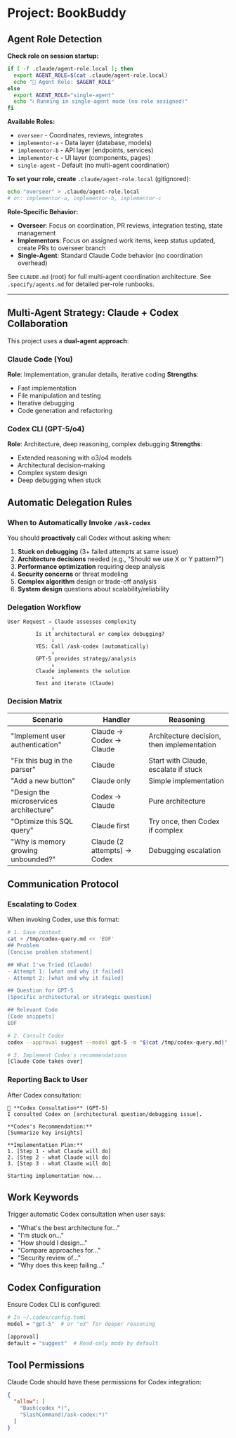 # Project: BookBuddy

## Agent Role Detection

**Check role on session startup:**

```bash
if [ -f .claude/agent-role.local ]; then
  export AGENT_ROLE=$(cat .claude/agent-role.local)
  echo "🤖 Agent Role: $AGENT_ROLE"
else
  export AGENT_ROLE="single-agent"
  echo "ℹ️ Running in single-agent mode (no role assigned)"
fi
```

**Available Roles:**
- `overseer` - Coordinates, reviews, integrates
- `implementor-a` - Data layer (database, models)
- `implementor-b` - API layer (endpoints, services)
- `implementor-c` - UI layer (components, pages)
- `single-agent` - Default (no multi-agent coordination)

**To set your role, create** `.claude/agent-role.local` (gitignored):
```bash
echo "overseer" > .claude/agent-role.local
# or: implementor-a, implementor-b, implementor-c
```

**Role-Specific Behavior:**
- **Overseer**: Focus on coordination, PR reviews, integration testing, state management
- **Implementors**: Focus on assigned work items, keep status updated, create PRs to overseer branch
- **Single-Agent**: Standard Claude Code behavior (no coordination overhead)

See `CLAUDE.md` (root) for full multi-agent coordination architecture.
See `.specify/agents.md` for detailed per-role runbooks.

---

## Multi-Agent Strategy: Claude + Codex Collaboration

This project uses a **dual-agent approach**:

### Claude Code (You)
**Role**: Implementation, granular details, iterative coding
**Strengths**: 
- Fast implementation
- File manipulation and testing
- Iterative debugging
- Code generation and refactoring

### Codex CLI (GPT-5/o4)
**Role**: Architecture, deep reasoning, complex debugging
**Strengths**:
- Extended reasoning with o3/o4 models
- Architectural decision-making
- Complex system design
- Deep debugging when stuck

## Automatic Delegation Rules

### When to Automatically Invoke `/ask-codex`

You should **proactively** call Codex without asking when:

1. **Stuck on debugging** (3+ failed attempts at same issue)
2. **Architecture decisions** needed (e.g., "Should we use X or Y pattern?")
3. **Performance optimization** requiring deep analysis
4. **Security concerns** or threat modeling
5. **Complex algorithm** design or trade-off analysis
6. **System design** questions about scalability/reliability

### Delegation Workflow
```
User Request → Claude assesses complexity
              ↓
         Is it architectural or complex debugging?
              ↓
         YES: Call /ask-codex (automatically)
              ↓
         GPT-5 provides strategy/analysis
              ↓
         Claude implements the solution
              ↓
         Test and iterate (Claude)
```

### Decision Matrix

| Scenario | Handler | Reasoning |
|----------|---------|-----------|
| "Implement user authentication" | Claude → Codex → Claude | Architecture decision, then implementation |
| "Fix this bug in the parser" | Claude | Start with Claude, escalate if stuck |
| "Add a new button" | Claude only | Simple implementation |
| "Design the microservices architecture" | Codex → Claude | Pure architecture |
| "Optimize this SQL query" | Claude first | Try once, then Codex if complex |
| "Why is memory growing unbounded?" | Claude (2 attempts) → Codex | Debugging escalation |

## Communication Protocol

### Escalating to Codex

When invoking Codex, use this format:
```bash
# 1. Save context
cat > /tmp/codex-query.md << 'EOF'
## Problem
[Concise problem statement]

## What I've Tried (Claude)
- Attempt 1: [what and why it failed]
- Attempt 2: [what and why it failed]

## Question for GPT-5
[Specific architectural or strategic question]

## Relevant Code
[Code snippets]
EOF

# 2. Consult Codex
codex --approval suggest --model gpt-5 -m "$(cat /tmp/codex-query.md)"

# 3. Implement Codex's recommendations
[Claude Code takes over]
```

### Reporting Back to User

After Codex consultation:
```
🤖 **Codex Consultation** (GPT-5)
I consulted Codex on [architectural question/debugging issue].

**Codex's Recommendation:**
[Summarize key insights]

**Implementation Plan:**
1. [Step 1 - what Claude will do]
2. [Step 2 - what Claude will do]
3. [Step 3 - what Claude will do]

Starting implementation now...
```

## Work Keywords

Trigger automatic Codex consultation when user says:
- "What's the best architecture for..."
- "I'm stuck on..."
- "How should I design..."
- "Compare approaches for..."
- "Security review of..."
- "Why does this keep failing..."

## Codex Configuration

Ensure Codex CLI is configured:
```bash
# In ~/.codex/config.toml
model = "gpt-5"  # or "o3" for deeper reasoning

[approval]
default = "suggest"  # Read-only mode by default
```

## Tool Permissions

Claude Code should have these permissions for Codex integration:
```json
{
  "allow": [
    "Bash(codex *)",
    "SlashCommand(/ask-codex:*)"
  ]
}
```
